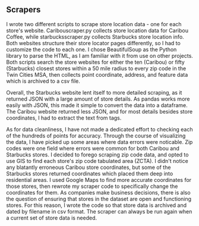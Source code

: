 ## Scrapers

I wrote two different scripts to scrape store location data - one for each store's website. Caribouscraper.py collects store location data for Caribou Coffee, while starbucksscraper.py collects Starbucks store location info. Both websites structure their store locator pages differently, so I had to customize the code to each one. I chose BeautifulSoup as the Python library to parse the HTML, as I am familiar with it from use on other projects. Both scripts search the store websites for either the ten (Caribou) or fifty (Starbucks) closest stores within a 50 mile radius to every zip code in the Twin Cities MSA, then collects point coordinate, address, and feature data which is archived to a csv file.

Overall, the Starbucks website lent itself to more detailed scraping, as it returned JSON with a large amount of store details. As pandas works more easily with JSON, this made it simple to convert the data into a dataframe. The Caribou website returned less JSON, and for most details besides store coordinates, I had to extract the text from tags.

As for data cleanliness, I have not made a dedicated effort to checking each of the hundreds of points for accuracy. Through the course of visualizing the data, I have picked up some areas where data errors were noticable. Zip codes were one field where errors were common for both Caribou and Starbucks stores. I decided to forego scraping zip code data, and opted to use GIS to find each store's zip code tabulated area (ZCTA). I didn't notice any blatantly erroneous Caribou store coordinates, but some of the Starbucks stores returned coordinates which placed them deep into residential areas. I used Google Maps to find more accurate coordinates for those stores, then rewrote my scraper code to specifically change the coordinates for them. As companies make business decisions, there is also the question of ensuring that stores in the dataset are open and functioning stores. For this reason, I wrote the code so that store data is archived and dated by filename in csv format. The scraper can always be run again when a current set of store data is needed.
